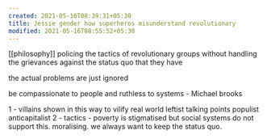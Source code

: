 ```yaml
---
created: 2021-05-16T08:39:31+05:30
title: Jessie gender how superheros misunderstand revolutionary
modified: 2021-05-16T08:55:52+05:30
---
```

[[philosophy]]
policing the tactics of revolutionary groups without handling the grievances against the status quo that they have

the actual problems are just ignored

be compassionate to people and ruthless to systems - Michael brooks

1 - villains shown in this way to vilify real world leftist talking points
populist
anticapitalist 
2 - tactics - poverty is stigmatised but social systems do not support this. moralising. 
we always want to keep the status quo. 

